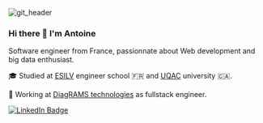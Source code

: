 ![git_header](https://user-images.githubusercontent.com/32196302/136653101-f261bb77-1160-4e69-967f-f0e9d89da716.png)


### Hi there 👋 I'm Antoine

Software engineer from France, passionnate about Web development and big data enthusiast.

:mortar_board: Studied at [ESILV](https://www.esilv.fr/) engineer school :fr: and [UQAC](https://www.uqac.ca/) university 🇨🇦.

:briefcase: Working at [DiagRAMS technologies](https://diagrams-technologies.com/) as fullstack engineer.

[![LinkedIn Badge](https://img.shields.io/badge/LinkedIn-Profile-informational?style=flat&logo=linkedin&logoColor=white&color=0D76A8)](https://www.linkedin.com/in/antoine-demonchaine/)
